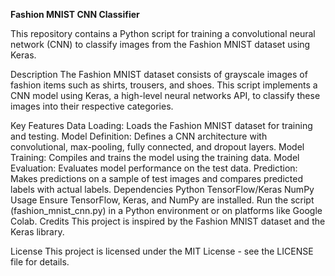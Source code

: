 **Fashion MNIST CNN Classifier**

This repository contains a Python script for training a convolutional neural network (CNN) to classify images from the Fashion MNIST dataset using Keras.

Description
The Fashion MNIST dataset consists of grayscale images of fashion items such as shirts, trousers, and shoes. This script implements a CNN model using Keras, a high-level neural networks API, to classify these images into their respective categories.

Key Features
Data Loading: Loads the Fashion MNIST dataset for training and testing.
Model Definition: Defines a CNN architecture with convolutional, max-pooling, fully connected, and dropout layers.
Model Training: Compiles and trains the model using the training data.
Model Evaluation: Evaluates model performance on the test data.
Prediction: Makes predictions on a sample of test images and compares predicted labels with actual labels.
Dependencies
Python
TensorFlow/Keras
NumPy
Usage
Ensure TensorFlow, Keras, and NumPy are installed.
Run the script (fashion_mnist_cnn.py) in a Python environment or on platforms like Google Colab.
Credits
This project is inspired by the Fashion MNIST dataset and the Keras library.

License
This project is licensed under the MIT License - see the LICENSE file for details.
